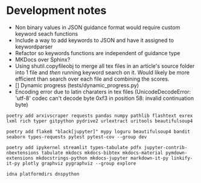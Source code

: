 # Development notes

- Non binary values in JSON guidance format would require custom keyword seach functions
- Include a way to add keywords to JSON and have it assigned to keywordparser
- Refactor so keywords functions are independent of guidance type
- MKDocs over Sphinx?
- Using shutil.copyfileobj to merge all tex files in an article's source folder into 1 file and *then* running keyword search on it. Would likely be more efficient than search over each file and combining the scores.
- [] Dynamic progress (tests/dynamic_progress.py)
- Encoding error due to latin charaters in tex files (UnicodeDecodeError: 'utf-8' codec can't decode byte 0xf3 in position 58: invalid continuation byte)

```
poetry add arxivscraper requests pandas numpy pathlib flashtext exrex lxml rich typer gitpython pydrive2 urlextract uritools beautifulsoup4
```

```
poetry add flake8 "black[jupyter]" mypy loguru beautifulsoup4 bandit seaborn types-requests pytest pytest-cov --group dev
```

```
poetry add ipykernel streamlit types-tabulate pdfx jupyter-contrib-nbextensions tabulate mkdocs mkdocs-bibtex mkdocs-material pymdown-extensions mkdocstrings-python mkdocs-jupyter markdown-it-py linkify-it-py plotly graphviz pygraphviz --group explore
```

```
idna platformdirs dnspython
```